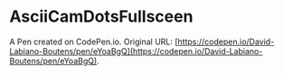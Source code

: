 # AsciiCamDotsFullsceen

A Pen created on CodePen.io. Original URL: [https://codepen.io/David-Labiano-Boutens/pen/eYoaBgQ](https://codepen.io/David-Labiano-Boutens/pen/eYoaBgQ).


